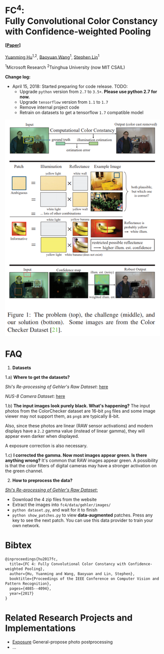 # FC<sup>4</sup>:<br> Fully Convolutional Color Constancy with Confidence-weighted Pooling
#### [[Paper](http://openaccess.thecvf.com/content_cvpr_2017/papers/Hu_FC4_Fully_Convolutional_CVPR_2017_paper.pdf)]
[Yuanming Hu](http://taichi.graphics/me/)<sup>1,2</sup>, [Baoyuan Wang](https://sites.google.com/site/zjuwby/)<sup>1</sup>, [Stephen Lin](https://www.microsoft.com/en-us/research/people/stevelin/)<sup>1</sup>

<sup>1</sup>Microsoft Research <sup>2</sup>Tsinghua University (now MIT CSAIL)


**Change log:**
 - April 15, 2018: Started preparing for code release. TODO:
   - Upgrade `python` version from `2.7` to `3.5+`. **Please use python 2.7 for now.**
   - Upgrade `tensorflow` version from `1.1` to `1.7`
   - Remove internal project code
   - Retrain on datasets to get a tensorflow `1.7` compatible model

<img src="web/images/teaser.png">

# FAQ
1) **Datasets**

1.a) **Where to get the datasets?**

*Shi's Re-processing of Gehler's Raw Dataset*: [here](http://www.cs.sfu.ca/~colour/data/shi_gehler/)

*NUS-8 Camera Dataset*: [here](http://www.comp.nus.edu.sg/~whitebal/illuminant/illuminant.html)

1.b) **The input images look purely black. What's happening?**
The input photos from the ColorChecker dataset are 16-bit `png` files and some image viewer may not support them, as `png`s are typically 8-bit. 

Also, since these photos are linear (RAW sensor activations) and modern displays have a `2.2` gamma value (instead of linear gamma), they will appear even darker when displayed. 

A exposure correction is also necessary.

1.c) **I corrected the gamma. Now most images appear green. Is there anything wrong?**
It's common that RAW images appear green. A possibility is that the color filters of digital cameras may have a stronger activation on the green channel.

2) **How to preprocess the data?**

[*Shi's Re-processing of Gehler's Raw Dataset*:](http://www.cs.sfu.ca/~colour/data/shi_gehler/)
 - Download the 4 zip files from the website
 - Extract the images into `fc4/data/gehler/images/`
 - `python dataset.py`, and wait for it to finish
 - `python show_patches.py` to view **data-augmented** patches. Press any key to see the next patch. You can use this data provider to train your own network.

# Bibtex
```
@inproceedings{hu2017fc,
  title={FC 4: Fully Convolutional Color Constancy with Confidence-weighted Pooling},
  author={Hu, Yuanming and Wang, Baoyuan and Lin, Stephen},
  booktitle={Proceedings of the IEEE Conference on Computer Vision and Pattern Recognition},
  pages={4085--4094},
  year={2017}
}
```

# Related Research Projects and Implementations 
 - [Exposure](https://github.com/yuanming-hu/exposure) General-propose photo postprocessing
 - ...
